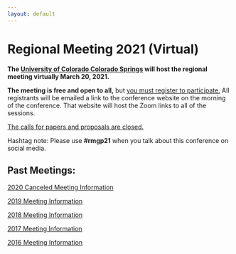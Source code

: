 ```yaml
---
layout: default
---
```


# Regional Meeting 2021 (Virtual)

**The [University of Colorado Colorado Springs](https://www.uccs.edu/) will host the regional meeting virtually March 20, 2021.**

**The meeting is free and open to all,** but [you must register to participate.](https://www.cvent.com/d/kjq0q3) All registrants will be emailed a link to the conference website on the morning of the conference. That website will host the Zoom links to all of the sessions.

[The calls for papers and proposals are closed.](https://iliff.github.io/rmgp/CfP-2021.docx) 

Hashtag note: Please use **#rmgp21** when you talk about this conference on social media. 

## Past Meetings: 

[2020 Canceled Meeting Information](https://iliff.github.io/rmgp/meeting_2020.html)

[2019 Meeting Information](https://iliff.github.io/rmgp/meeting_2019.html)

[2018 Meeting Information](https://religion.byu.edu/rmgp)

[2017 Meeting Information](https://iliff.github.io/rmgp/meeting_2017.html)

[2016 Meeting Information](https://iliff.github.io/rmgp/meeting_2016.html)
